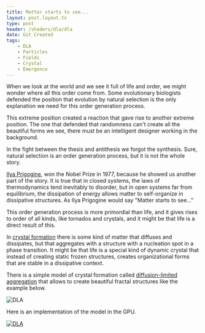 ```yaml
---
title: Matter starts to see...
layout: post.layout.ts
type: post
header: /shaders/dla/dla
date: Git Created
tags:
    - DLA
    - Particles
    - Fields
    - Crystal
    - Emergence
---
```


When we look at the world and we see it full of life and order, we might wonder where all this order come from.  Some evolutionary biologists defended the position that evolution by natural selection is the only explanation we need for this order generation process.

This extreme position created a reaction that gave rise to another extreme position. The one that defended that randomness can't create all the beautiful forms we see, there must be an intelligent designer working in the background.

In the fight between the thesis and antithesis we forgot the synthesis. Sure, natural selection is an order generation process, but it is not the whole story.

[Ilya Prigogine](https://en.wikipedia.org/wiki/Ilya_Prigogine), won the Nobel Prize in 1977, because he showed us another part of the story. It is true that in closed systems, the laws of thermodynamics tend inevitably to disorder, but in open systems far from equilibrium, the dissipation of energy allows matter to self-organize in dissipative structures. As Ilya Prigogine would say "Matter starts to see..."

This order generation process is more primordial than life, and it gives rises to order of all kinds, like tornados and crystals, and it might be that life is a direct result of this. 

In [crystal formation](https://en.wikipedia.org/wiki/Crystallization) there is some kind of matter that diffuses and dissipates, but that aggregates with a structure with a nucleation spot in a phase transition. It might be that life is a special kind of dynamic crystal that instead of creating static frozen structures, creates organizational forms that are stable in a dissipative context.

There is a simple model of crystal formation called [diffusion-limited aggregation](https://en.wikipedia.org/wiki/Diffusion-limited_aggregation) that allows to create beautiful fractal structures like the example below.

![DLA](/assets/img/dla_cluster.jpg)

Here is an implementation of the model in the GPU.

[![DLA](/shaders/dla/dla-big.webp)](/sketches/dla/)
